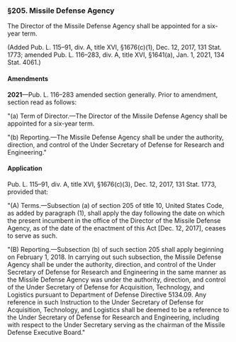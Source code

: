 ### §205. Missile Defense Agency ###

The Director of the Missile Defense Agency shall be appointed for a six-year term.

(Added Pub. L. 115–91, div. A, title XVI, §1676(c)(1), Dec. 12, 2017, 131 Stat. 1773; amended Pub. L. 116–283, div. A, title XVI, §1641(a), Jan. 1, 2021, 134 Stat. 4061.)

#### Amendments ####

**2021**—Pub. L. 116–283 amended section generally. Prior to amendment, section read as follows:

"(a) Term of Director.—The Director of the Missile Defense Agency shall be appointed for a six-year term.

"(b) Reporting.—The Missile Defense Agency shall be under the authority, direction, and control of the Under Secretary of Defense for Research and Engineering."

#### Application ####

Pub. L. 115–91, div. A, title XVI, §1676(c)(3), Dec. 12, 2017, 131 Stat. 1773, provided that:

"(A) Terms.—Subsection (a) of section 205 of title 10, United States Code, as added by paragraph (1), shall apply the day following the date on which the present incumbent in the office of the Director of the Missile Defense Agency, as of the date of the enactment of this Act [Dec. 12, 2017], ceases to serve as such.

"(B) Reporting.—Subsection (b) of such section 205 shall apply beginning on February 1, 2018. In carrying out such subsection, the Missile Defense Agency shall be under the authority, direction, and control of the Under Secretary of Defense for Research and Engineering in the same manner as the Missile Defense Agency was under the authority, direction, and control of the Under Secretary of Defense for Acquisition, Technology, and Logistics pursuant to Department of Defense Directive 5134.09. Any reference in such Instruction to the Under Secretary of Defense for Acquisition, Technology, and Logistics shall be deemed to be a reference to the Under Secretary of Defense for Research and Engineering, including with respect to the Under Secretary serving as the chairman of the Missile Defense Executive Board."